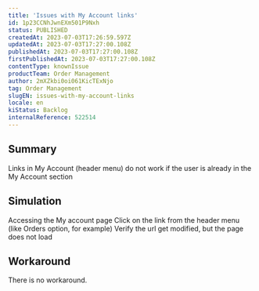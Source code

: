 ```yaml
---
title: 'Issues with My Account links'
id: 1p23CCNhJwnEXm501P9Nxh
status: PUBLISHED
createdAt: 2023-07-03T17:26:59.597Z
updatedAt: 2023-07-03T17:27:00.108Z
publishedAt: 2023-07-03T17:27:00.108Z
firstPublishedAt: 2023-07-03T17:27:00.108Z
contentType: knownIssue
productTeam: Order Management
author: 2mXZkbi0oi061KicTExNjo
tag: Order Management
slugEN: issues-with-my-account-links
locale: en
kiStatus: Backlog
internalReference: 522514
---
```


## Summary


Links in My Account (header menu) do not work if the user is already in the My Account section


##

## Simulation


Accessing the My account page
Click on the link from the header menu (like Orders option, for example)
Verify the url get modified, but the page does not load


##

## Workaround


There is no workaround.





